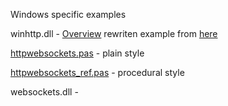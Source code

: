 Windows specific examples

winhttp.dll - [Overview](https://learn.microsoft.com/en-us/archive/msdn-magazine/2012/december/windows-8-networking-windows-8-and-the-websocket-protocol)
rewriten example from [here](https://github.com/microsoft/Windows-classic-samples/tree/main/Samples/WinhttpWebsocket)

[httpwebsockets.pas](https://github.com/delphius/websockets/blob/main/windows/httpwebsockets.pas) - plain style

[httpwebsockets_ref.pas](https://github.com/delphius/websockets/blob/main/windows/httpwebsockets_ref.pas) - procedural style

websockets.dll - 
